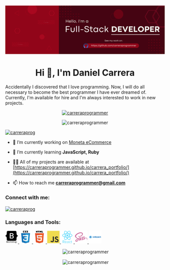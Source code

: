 ![](https://github.com/carreraprogrammer/carreraprogrammer/blob/main/bnr.png)

<h1 align="center">Hi 👋, I'm Daniel Carrera</h1>

<p align="left">Accidentally I discovered that I love programming. Now, I will do all necessary to become the best programmer I have ever dreamed of. Currently, I'm available for hire and I'm always interested to work in new projects.

</h3>

<p align="center"> <a href="https://github.com/ryo-ma/github-profile-trophy"><img src="https://github-profile-trophy.vercel.app/?username=carreraprogrammer&theme=monokai" alt="carreraprogrammer" /></a> </p>

<p align="center"> <img src="https://komarev.com/ghpvc/?username=carreraprogrammer&label=Profile%20views&color=0e75b6&style=flat" alt="carreraprogrammer" /> </p>

<p align="left"> <a href="https://twitter.com/carreraprog" target="blank"><img src="https://img.shields.io/twitter/follow/carreraprog?logo=twitter&style=for-the-badge" alt="carreraprog" /></a> </p>

- 🔭 I’m currently working on [Moneta eCommerce](https://monetacm.netlify.app/)

- 🌱 I’m currently learning **JavaScript, Ruby**

- 👨‍💻 All of my projects are available at [https://carreraprogrammer.github.io/carrera_portfolio/](https://carreraprogrammer.github.io/carrera_portfolio/)

- 📫 How to reach me **carreraprogrammer@gmail.com**

<h3 align="left">Connect with me:</h3>
<p align="left">
<a href="https://twitter.com/carreraprog" target="blank"><img align="center" src="https://raw.githubusercontent.com/rahuldkjain/github-profile-readme-generator/master/src/images/icons/Social/twitter.svg" alt="carreraprog" height="30" width="40" /></a>
</p>

<h3 align="left">Languages and Tools:</h3>
<p align="left"> <a href="https://getbootstrap.com" target="_blank" rel="noreferrer"> <img src="https://raw.githubusercontent.com/devicons/devicon/master/icons/bootstrap/bootstrap-plain-wordmark.svg" alt="bootstrap" width="40" height="40"/> </a> <a href="https://www.w3schools.com/css/" target="_blank" rel="noreferrer"> <img src="https://raw.githubusercontent.com/devicons/devicon/master/icons/css3/css3-original-wordmark.svg" alt="css3" width="40" height="40"/> </a> <a href="https://www.w3.org/html/" target="_blank" rel="noreferrer"> <img src="https://raw.githubusercontent.com/devicons/devicon/master/icons/html5/html5-original-wordmark.svg" alt="html5" width="40" height="40"/> </a> <a href="https://developer.mozilla.org/en-US/docs/Web/JavaScript" target="_blank" rel="noreferrer"> <img src="https://raw.githubusercontent.com/devicons/devicon/master/icons/javascript/javascript-original.svg" alt="javascript" width="40" height="40"/> </a> <a href="https://reactjs.org/" target="_blank" rel="noreferrer"> <img src="https://raw.githubusercontent.com/devicons/devicon/master/icons/react/react-original-wordmark.svg" alt="react" width="40" height="40"/> </a> <a href="https://sass-lang.com" target="_blank" rel="noreferrer"> <img src="https://raw.githubusercontent.com/devicons/devicon/master/icons/sass/sass-original.svg" alt="sass" width="40" height="40"/> </a> <a href="https://webpack.js.org" target="_blank" rel="noreferrer"> <img src="https://raw.githubusercontent.com/devicons/devicon/d00d0969292a6569d45b06d3f350f463a0107b0d/icons/webpack/webpack-original-wordmark.svg" alt="webpack" width="40" height="40"/> </a> </p>


<p align="center">&nbsp;<img align="center" src="https://github-readme-stats.vercel.app/api?username=carreraprogrammer&show_icons=true&locale=en&theme=merko&border_radius=20&border=C10C26&ring_color=C10C26&bg_color=450412&icon_color=C10C26&include_all_commits=true&title_color=f4f5f0&text_color=f4f5f0" alt="carreraprogrammer" />
 
 <p align="center">&nbsp;<img align="center" src="https://streak-stats.demolab.com?user=carreraprogrammer&background=450412&sideNums=FFFBFF&dates=FFFBFF&currStreakNum=FFFBFF&fire=A1051B&ring=A1051B&sideLabels=FFFBFF" alt="carreraprogrammer" />


